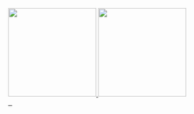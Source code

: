 <div>
  <a href="https://github.com/UNDEFIN3D7911">
  <img height="180em" src="https://github-readme-stats.vercel.app/api?username=UNDEFIN3D7911&show_icons=true&theme=tokyonight&include_all_commits=true&count_private=true"/>
  <img height="180em" src="https://github-readme-stats.vercel.app/api/top-langs/?username=UNDEFIN3D7911&layout=compact&langs_count=8&theme=tokyonight"/>
</div>
<div>
    <img src="https://img.shields.io/badge/HTML5-E34F26?style=for-the-badge&logo=html5&logoColor=white" alt="">
    <img src="https://img.shields.io/badge/CSS-1572B6?style=for-the-badge&logo=css3&logoColor=white" alt="">
    <img src="https://img.shields.io/badge/SQL-00000F?style=for-the-badge&logo=mysql&logoColor=white" alt="">
</div>
